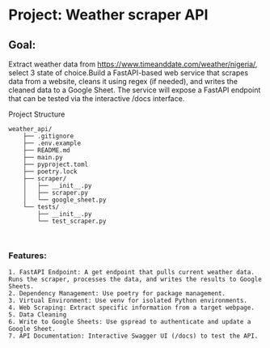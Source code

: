 # **Project: Weather scraper API**


## Goal:
Extract weather data from https://www.timeanddate.com/weather/nigeria/, select 3 state of choice.Build a FastAPI-based web service that scrapes data from a website, cleans it using regex (if needed), and writes the cleaned data to a Google Sheet. The service will expose a FastAPI endpoint that can be tested via the interactive /docs interface.


Project Structure

```
weather_api/
    ├── .gitignore
    ├── .env.example
    ├── README.md
    ├── main.py
    ├── pyproject.toml
    ├── poetry.lock
    ├── scraper/
    │   ├── __init__.py
    │   ├── scraper.py
    │   └── google_sheet.py
    └── tests/
        ├── __init__.py
        └── test_scraper.py

    
```

### **Features:**

    1. FastAPI Endpoint: A get endpoint that pulls current weather data. Runs the scraper, processes the data, and writes the results to Google Sheets.
    2. Dependency Management: Use poetry for package management.
    3. Virtual Environment: Use venv for isolated Python environments.
    4. Web Scraping: Extract specific information from a target webpage.
    5. Data Cleaning
    6. Write to Google Sheets: Use gspread to authenticate and update a Google Sheet.
    7. API Documentation: Interactive Swagger UI (/docs) to test the API.